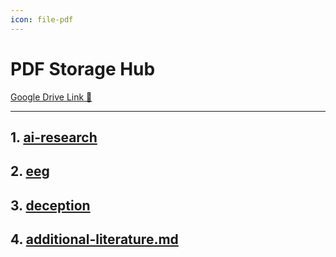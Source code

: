 ```yaml
---
icon: file-pdf
---
```


# PDF Storage Hub

[Google Drive Link 🔗](https://drive.google.com/file/d/17fEXSzCE5T7roGsC8IJuvs804pkursgz/view?usp=drivesdk)

***

## 1. [ai-research](../analysis/ai-research/ "mention")

## 2. [eeg](../analysis/eeg/ "mention")

## 3. [deception](../analysis/deception/ "mention")

## 4. [additional-literature.md](../analysis/additional-literature.md "mention")
